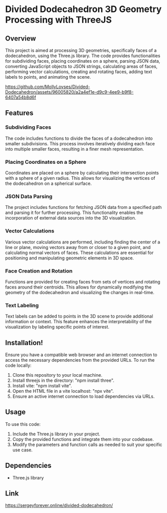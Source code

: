 # Divided Dodecahedron 3D Geometry Processing with ThreeJS

## Overview

This project is aimed at processing 3D geometries, specifically faces of a dodecahedron, using the Three.js library. The code provides functionalities for subdividing faces, placing coordinates on a sphere, parsing JSON data, converting JavaScript objects to JSON strings, calculating areas of faces, performing vector calculations, creating and rotating faces, adding text labels to points, and animating the scene.


https://github.com/MollyLovses/Divided-Dodecahedron/assets/96005820/a2a4ef1e-d9c9-4ee9-b9f8-6407a54b8d6f


## Features

### Subdividing Faces

The code includes functions to divide the faces of a dodecahedron into smaller subdivisions. This process involves iteratively dividing each face into multiple smaller faces, resulting in a finer mesh representation.

### Placing Coordinates on a Sphere

Coordinates are placed on a sphere by calculating their intersection points with a sphere of a given radius. This allows for visualizing the vertices of the dodecahedron on a spherical surface.

### JSON Data Parsing

The project includes functions for fetching JSON data from a specified path and parsing it for further processing. This functionality enables the incorporation of external data sources into the 3D visualization.

### Vector Calculations

Various vector calculations are performed, including finding the center of a line or plane, moving vectors away from or closer to a given point, and calculating normal vectors of faces. These calculations are essential for positioning and manipulating geometric elements in 3D space.

### Face Creation and Rotation

Functions are provided for creating faces from sets of vertices and rotating faces around their centroids. This allows for dynamically modifying the geometry of the dodecahedron and visualizing the changes in real-time.

### Text Labeling

Text labels can be added to points in the 3D scene to provide additional information or context. This feature enhances the interpretability of the visualization by labeling specific points of interest.

## Installation!

Ensure you have a compatible web browser and an internet connection to access the necessary dependencies from the provided URLs. To run the code locally:

1. Clone this repository to your local machine.
2. Install threejs in the directory: "npm install three".
3. Install vite: "npm install vite".
4. Open the HTML file in a vite localhost: "npx vite".
5. Ensure an active internet connection to load dependencies via URLs.

## Usage

To use this code:

1. Include the Three.js library in your project.
2. Copy the provided functions and integrate them into your codebase.
3. Modify the parameters and function calls as needed to suit your specific use case.

## Dependencies

- Three.js library

## Link

https://sergeyforever.online/divided-dodecahedron/
